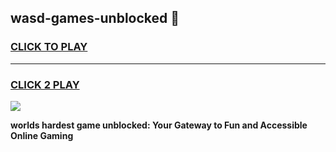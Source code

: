 
## wasd-games-unblocked 👋
<h3>
<a href="https://premium.freeplayer.one?title=wasd-games-unblocked&ref=14F">CLICK TO PLAY</a></h3>
<hr>

<h3>
<a href="https://premium.freeplayer.one?title=wasd-games-unblocked&ref=14F">CLICK 2 PLAY</a>
  
</h3>

<a href="https://premium.freeplayer.one?title=wasd-games-unblocked&ref=12F/"><img src="https://clearcache.store/games.png"></a>


**worlds hardest game unblocked: Your Gateway to Fun and Accessible Online Gaming**
